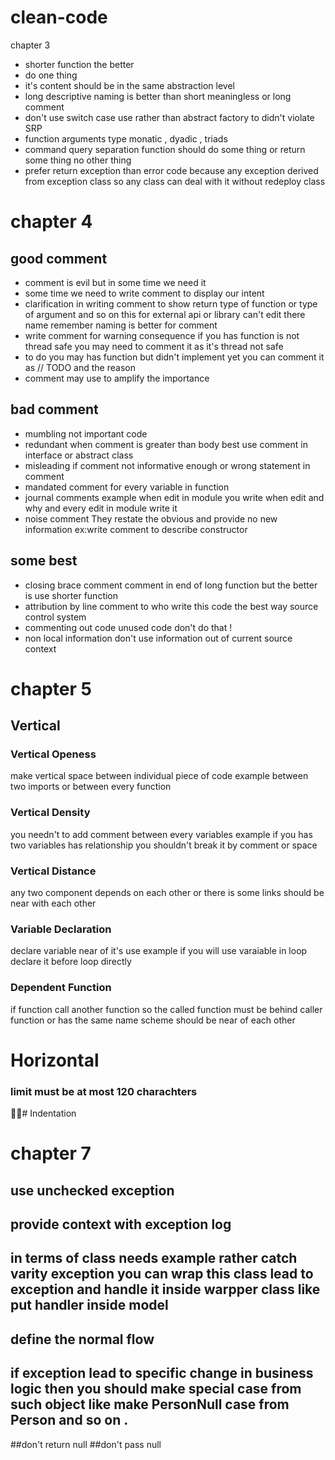 # clean-code
chapter 3
- shorter function the better 
- do one thing
- it's content should be in the same abstraction level
- long descriptive naming is better than short meaningless or long comment
- don't use switch case use rather than abstract factory to didn't violate SRP
- function arguments type monatic , dyadic , triads
- command query separation  function should do some thing or return some thing no other thing
- prefer return exception than error code because any exception derived from exception class so any class can deal with it without redeploy class 

# chapter 4
## good comment
- comment is evil but in some time we need it
- some time we need to write comment to display our intent
- clarification in writing comment to show return type of function or type of argument and so on this for external api or library can't edit there name remember naming is better for comment
- write comment for warning consequence if you has function is not thread safe you may need to comment it as it's thread not safe
- to do you may has function but didn't implement yet you can comment it as 
// TODO and the reason
- comment may use to amplify the importance 
## bad comment
- mumbling not important code
- redundant when comment is greater than body best use comment in interface or abstract class
- misleading if comment not informative enough or wrong statement in comment
- mandated comment for every variable in function 
- journal comments example when edit in module you write when edit and why and every edit in module write it 
- noise comment They restate the obvious and provide no new information ex:write comment to describe constructor

## some best 
- closing brace comment comment in end of long function but the better is use shorter function
- attribution by line comment to who write this code the best way source control system 
- commenting out code unused code don't do that !
- non local information don't use information out of current source context



# chapter 5
 ## Vertical
 ### Vertical Openess
  make vertical space between individual piece of code example between two imports or between every function
 ### Vertical Density
  you needn't to add comment between every variables example if you has two variables has relationship you shouldn't break it by comment or space
 ### Vertical Distance
  any two component depends on each other or there is some links should be near with each other
 ### Variable Declaration
  declare variable near of it's use example if you will use varaiable in loop declare it before loop directly
 ### Dependent Function
  if function call another function  so the called function must be behind caller function  or has the same name scheme should be near of each other
 # Horizontal
   ### limit   must be at most 120 charachters
 #ِِ Indentation
# chapter 7
## use unchecked exception
## provide context with exception log
## in terms of class needs example rather catch varity exception you can wrap this class lead to exception and handle it inside warpper class like put handler inside model
## define the normal flow
## if exception lead to specific change in business logic then you should make special case from such object like make PersonNull case from Person and so on .
##don't return null 
##don't pass null
